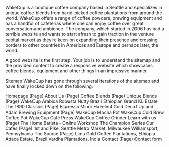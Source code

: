 
WakeCup is a boutique coffee company based in Seattle and specializes in unique coffee blends from hand-picked coffee plantations from around the world. WakeCup offers a range of coffee powders, brewing equipment and has a handful of cafeterias where one can enjoy coffee over great conversation and ambience. The company, which started in 2006 has had a terrible website and wants to start afresh to gain traction in the venture capital market as they’re keen on expanding their presence and crossing borders to other countries in Americas and Europe and perhaps later, the world. 
 
A good website is the first step. Your job is to understand the sitemap and the provided content to create a responsive website which showcases coffee blends, equipment and other things in an impressive manner.
 
Sitemap
WakeCup has gone through several iterations of the sitemap and have finally locked down on the following:
 
Homepage (Page)
About Us (Page)
Coffee Blends (Page)
Unique Blends (Page)
WakeCup Arabica
Robusta
Nutty Brazil
Ethiopian Grand
KL Estate
The 1890
Classics (Page)
Espresso Minor
Hazelnut Gold
Decaf 
Up and Adam
Brewing Equipment (Page)
WakeCup Mocha Pot
WakeCup Cold Brew Coffee Pot
WakeCup Café Press
WakeCup Coffee Grinder
Learn with us (Page)
The Home Barista - Online Workshop
The Champion Series
Our Cafes (Page)
1st and Pike, Seattle
Metro Market, Milwaukee
Williamsport, Pennsylvania
The Source (Page)
Limu Gold Coffee Plantations, Ethiopia
Attaca Estate, Brazil
Vardha Plantations, India
Contact (Page)
Contact form 
